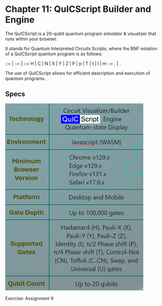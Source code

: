 # Chapter 11: QuICScript Builder and Engine

The QuICScript is a 20-qubit quantum program simulator & visualizer that runs within your browser.

It stands for Quantum Interpreted Circuits Scripts, where the BNF notation of a QuICScript quantum program is as follows:

<Program> ::= <Gate sequence> | <Program><Delim><Gate sequence>
<Gate sequence> ::= <Gate> | <Gate><Gate sequence>
<Gate> ::= H | C | N | X | Y | Z | P | p | T | t | I | m
<Delim> ::= , | .

The use of QuICScript allows for efficient description and execution of quantum programs.

## Specs

![Specs](../figures/specs.png)

Exercise: Assignment 9
